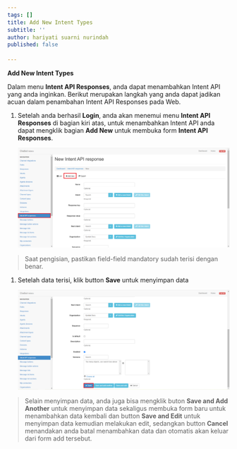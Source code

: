 ```yaml
---
tags: []
title: Add New Intent Types
subtitle: ''
author: hariyati suarni nurindah
published: false

---
```

**Add New Intent Types**

Dalam menu **Intent API Responses**, anda dapat menambahkan Intent API yang anda inginkan. Berikut merupakan langkah yang anda dapat jadikan acuan dalam penambahan Intent API Responses pada Web.

1. Setelah anda berhasil **Login**, anda akan menemui menu **Intent API Responses** di bagian kiri atas, untuk menambahkan Intent API anda dapat mengklik bagian **Add New** untuk membuka form **Intent API Responses**.

   ![](/uploads/intentapi2.PNG)

> Saat pengisian, pastikan field-field mandatory sudah terisi dengan benar.

1. Setelah data terisi, klik button **Save** untuk menyimpan data

   ![](/uploads/intentapi3.PNG)

> Selain menyimpan data, anda juga bisa mengklik buton **Save and Add Another** untuk menyimpan data sekaligus membuka form baru untuk menambahkan data kembali dan button **Save and Edit** untuk menyimpan data kemudian melakukan edit, sedangkan button **Cancel** menandakan anda batal menambahkan data dan otomatis akan keluar dari form add tersebut.